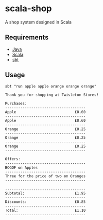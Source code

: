 # scala-shop
A shop system designed in Scala

## Requirements
* [Java](https://www.oracle.com/java/technologies/javase/javase-jdk8-downloads.html)
* [Scala](https://www.scala-lang.org/download/)
* [sbt](https://www.scala-sbt.org/download.html)

## Usage

```
sbt "run apple apple orange orange orange"

Thank you for shopping at Twisleton Stores!

Purchases:
-------------------------------------
Apple                           £0.60
-------------------------------------
Apple                           £0.60
-------------------------------------
Orange                          £0.25
-------------------------------------
Orange                          £0.25
-------------------------------------
Orange                          £0.25
-------------------------------------

Offers:
-------------------------------------
BOGOF on Apples
-------------------------------------
Three for the price of two on Oranges
-------------------------------------

-------------------------------------
Subtotal:                       £1.95
-------------------------------------
Discounts:                      £0.85
-------------------------------------
Total:                          £1.10
-------------------------------------


```
